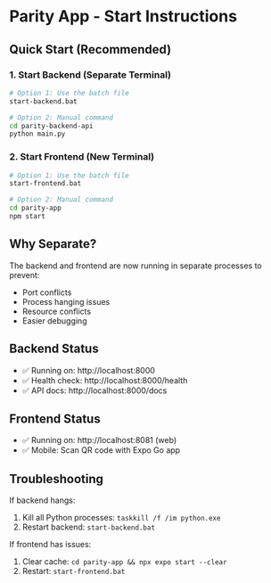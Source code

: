 # Parity App - Start Instructions

## Quick Start (Recommended)

### 1. Start Backend (Separate Terminal)
```bash
# Option 1: Use the batch file
start-backend.bat

# Option 2: Manual command
cd parity-backend-api
python main.py
```

### 2. Start Frontend (New Terminal)
```bash
# Option 1: Use the batch file
start-frontend.bat

# Option 2: Manual command
cd parity-app
npm start
```

## Why Separate?

The backend and frontend are now running in separate processes to prevent:
- Port conflicts
- Process hanging issues
- Resource conflicts
- Easier debugging

## Backend Status
- ✅ Running on: http://localhost:8000
- ✅ Health check: http://localhost:8000/health
- ✅ API docs: http://localhost:8000/docs

## Frontend Status
- ✅ Running on: http://localhost:8081 (web)
- ✅ Mobile: Scan QR code with Expo Go app

## Troubleshooting

If backend hangs:
1. Kill all Python processes: `taskkill /f /im python.exe`
2. Restart backend: `start-backend.bat`

If frontend has issues:
1. Clear cache: `cd parity-app && npx expo start --clear`
2. Restart: `start-frontend.bat`

